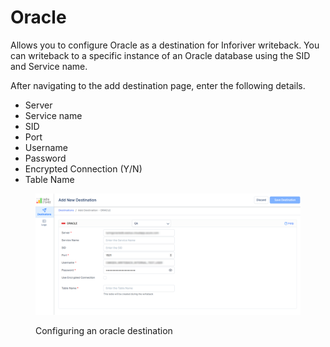 # Oracle

Allows you to configure Oracle as a destination for Inforiver writeback. You can writeback to a specific instance of an Oracle database using the SID and Service name.

After navigating to the add destination page, enter the following details.&#x20;

* Server
* Service name
* SID
* Port
* Username
* Password
* Encrypted Connection (Y/N)
* Table Name

<figure><img src="../../../.gitbook/assets/image (1) (2) (5) (1).png" alt=""><figcaption><p>Configuring an oracle destination</p></figcaption></figure>
